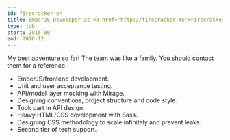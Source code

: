 ```yaml
---
id: firecracker-en
title: EmberJS Developer at <a href='http://firecracker.me'>Firecracker.me</a>, US
type: job
start: 2015-09
end: 2016-12
---
```


My best adventure so far! The team was like a family. You should contact them for a reference.

*   EmberJS/frontend development.
*   Unit and user acceptance testing.
*   API/model layer mocking with Mirage.
*   Designing conventions, project structure and code style.
*   Took part in API design.
*   Heavy HTML/CSS development with Sass.
*   Designing CSS methodology to scale infinitely and prevent leaks.
*   Second tier of tech support.
